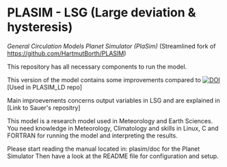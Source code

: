 

PLASIM - LSG (Large deviation & hysteresis)
======

*General Circulation Models Planet Simulator (PlaSim)*
(Streamlined fork of https://github.com/HartmutBorth/PLASIM)

This repository has all necessary components to run the model.

This version of the model contains some improvements compared to [![DOI](https://zenodo.org/badge/101884206.svg)](https://zenodo.org/badge/latestdoi/101884206) [Used in PLASIM_LD repo]

Main improevements concerns output variables in LSG and are explained in [Link to Sauer's repositry]

This model is a research model used in Meteorology and Earth Sciences.
You need knowledge in Meteorology, Climatology and skills in Linux, C and FORTRAN
for running the model and interpreting the results.

Please start reading the manual located in:
plasim/doc for the Planet Simulator
Then have a look at the README file for configuration and setup.

